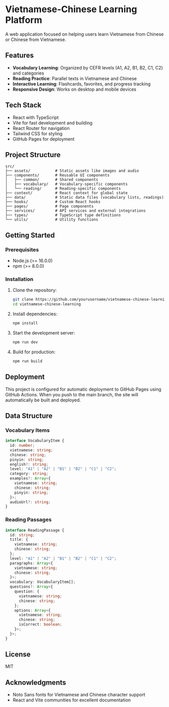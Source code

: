 # Vietnamese-Chinese Learning Platform

A web application focused on helping users learn Vietnamese from Chinese or Chinese from Vietnamese.

## Features

- **Vocabulary Learning**: Organized by CEFR levels (A1, A2, B1, B2, C1, C2) and categories
- **Reading Practice**: Parallel texts in Vietnamese and Chinese
- **Interactive Learning**: Flashcards, favorites, and progress tracking
- **Responsive Design**: Works on desktop and mobile devices

## Tech Stack

- React with TypeScript
- Vite for fast development and building
- React Router for navigation
- Tailwind CSS for styling
- GitHub Pages for deployment

## Project Structure

```
src/
├── assets/           # Static assets like images and audio
├── components/       # Reusable UI components
│   ├── common/       # Shared components
│   ├── vocabulary/   # Vocabulary-specific components
│   └── reading/      # Reading-specific components
├── context/          # React context for global state
├── data/             # Static data files (vocabulary lists, readings)
├── hooks/            # Custom React hooks
├── pages/            # Page components
├── services/         # API services and external integrations
├── types/            # TypeScript type definitions
└── utils/            # Utility functions
```

## Getting Started

### Prerequisites

- Node.js (>= 16.0.0)
- npm (>= 8.0.0)

### Installation

1. Clone the repository:
   ```bash
   git clone https://github.com/yourusername/vietnamese-chinese-learning.git
   cd vietnamese-chinese-learning
   ```

2. Install dependencies:
   ```bash
   npm install
   ```

3. Start the development server:
   ```bash
   npm run dev
   ```

4. Build for production:
   ```bash
   npm run build
   ```

## Deployment

This project is configured for automatic deployment to GitHub Pages using GitHub Actions. When you push to the main branch, the site will automatically be built and deployed.

## Data Structure

### Vocabulary Items

```typescript
interface VocabularyItem {
  id: number;
  vietnamese: string;
  chinese: string;
  pinyin: string;
  english?: string; 
  level: "A1" | "A2" | "B1" | "B2" | "C1" | "C2";
  category: string;
  examples?: Array<{
    vietnamese: string;
    chinese: string;
    pinyin: string;
  }>;
  audioUrl?: string;
}
```

### Reading Passages

```typescript
interface ReadingPassage {
  id: string;
  title: {
    vietnamese: string;
    chinese: string;
  };
  level: "A1" | "A2" | "B1" | "B2" | "C1" | "C2";
  paragraphs: Array<{
    vietnamese: string;
    chinese: string;
  }>;
  vocabulary: VocabularyItem[];
  questions?: Array<{
    question: {
      vietnamese: string;
      chinese: string;
    };
    options: Array<{
      vietnamese: string;
      chinese: string;
      isCorrect: boolean;
    }>;
  }>;
}
```

## License

MIT

## Acknowledgments

- Noto Sans fonts for Vietnamese and Chinese character support
- React and Vite communities for excellent documentation